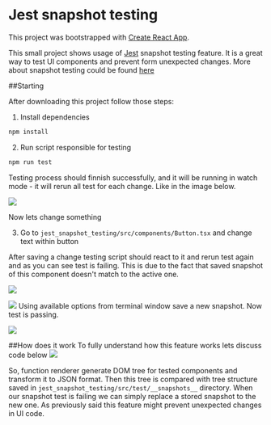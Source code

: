 # Jest snapshot testing

This project was bootstrapped with [Create React App](https://github.com/facebook/create-react-app).

This small project shows usage of [Jest](https://jestjs.io/docs) snapshot testing feature. It is a great way to test UI components and prevent form unexpected changes.
More about snapshot testing could be found [here](https://jestjs.io/docs/en/snapshot-testing)

##Starting 

After downloading this project follow those steps:
1. Install dependencies
```bash
npm install
```
2. Run script responsible for testing

```bash
npm run test
```

Testing process should finnish successfully, and it will be running in watch mode - it will rerun all test for each change. 
Like in the image below.

![](https://i.imgur.com/5nHger3.png)

Now lets change something

3. Go to `jest_snapshot_testing/src/components/Button.tsx` and change text within button

After saving a change testing script should react to it and rerun test again and as you can see test is failing.
This is due to the fact that saved snapshot of this component doesn't match to the active one.

![](https://i.imgur.com/jFd2FJj.png)

![](https://i.imgur.com/WLmRyXI.png)
Using available options from terminal window save a new snapshot. Now test is passing.

![](https://i.imgur.com/B75tbaT.png)

##How does it work
To fully understand how this feature works lets discuss code below
![](https://i.imgur.com/gwyo325.png)

So, function renderer generate DOM tree for tested components and transform it to JSON format. Then this tree is compared with tree structure saved in `jest_snapshot_testing/src/test/__snapshots__` directory.
When our snapshot test is failing we can simply replace a stored snapshot to the new one.
As previously said this feature might prevent unexpected changes in UI code.

